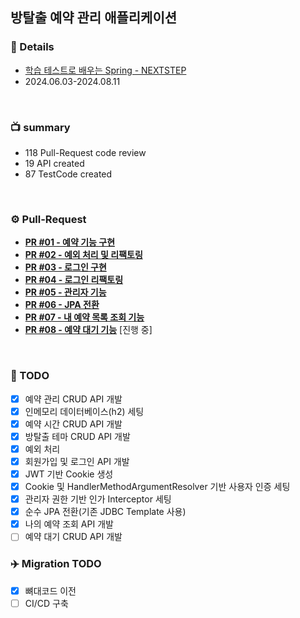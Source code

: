 ## 방탈출 예약 관리 애플리케이션

### 📁 Details
* [학습 테스트로 배우는 Spring - NEXTSTEP](https://edu.nextstep.camp/c/X1pbG30l)
* 2024.06.03-2024.08.11

<br>

### 📺 summary
- 118 Pull-Request code review
- 19 API created
- 87 TestCode created

<br>

### ⚙️ Pull-Request
- **[PR #01 - 예약 기능 구현](https://github.com/next-step/spring-roomescape-reservation/pull/60)**
- **[PR #02 - 예외 처리 및 리팩토링](https://github.com/next-step/spring-roomescape-reservation/pull/85)**
- **[PR #03 - 로그인 구현](https://github.com/next-step/spring-roomescape-auth/pull/27)**
- **[PR #04 - 로그인 리팩토링](https://github.com/next-step/spring-roomescape-auth/pull/34)**
- **[PR #05 - 관리자 기능](https://github.com/next-step/spring-roomescape-auth/pull/35)**
- **[PR #06 - JPA 전환](https://github.com/next-step/spring-roomescape-waiting/pull/15)**
- **[PR #07 - 내 예약 목록 조회 기능](https://github.com/next-step/spring-roomescape-waiting/pull/19)**
- **[PR #08 - 예약 대기 기능](https://github.com/next-step/spring-roomescape-waiting/pull/37)** [진행 중]

<br>

### 🎯 TODO
* [x] 예약 관리 CRUD API 개발
* [x] 인메모리 데이터베이스(h2) 세팅
* [x] 예약 시간 CRUD API 개발
* [x] 방탈출 테마 CRUD API 개발
* [x] 예외 처리
* [x] 회원가입 및 로그인 API 개발
* [x] JWT 기반 Cookie 생성
* [x] Cookie 및 HandlerMethodArgumentResolver 기반 사용자 인증 세팅
* [x] 관리자 권한 기반 인가 Interceptor 세팅
* [x] 순수 JPA 전환(기존 JDBC Template 사용)
* [x] 나의 예약 조회 API 개발
* [ ] 예약 대기 CRUD API 개발

### ✈️ Migration TODO
* [x] 뼈대코드 이전
* [ ] CI/CD 구축
